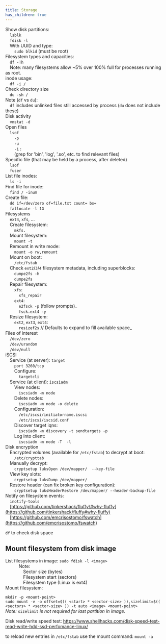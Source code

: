 ```yaml
---
title: Storage
has_children: true
---
```


Show disk partitions:  
  `lsblk`  
  `fdisk -l`  
  With UUID and type:  
   `sudo blkid` \(must be root\)  
 Filesystem types and capacities:  
  `df -Th`  
  Note: many filesystems allow ~5% over 100% full for processes running as root.  
 inode usage:  
  `df -i /`  
 Check directory size  
  `du -sh /`  
 Note \(`df` vs `du`\):  
  `df` includes unlinked files still accessed by process \(`du` does not include these\)  
 Disk activity  
  `vmstat -d`  
 Open files  
  `lsof`  
   `-p`   
   `-u`   
   `-i` :  
   \(grep for 'bin', 'log', '.so', etc. to find relevant files\)  
 Specific file \(that may be held by a process, after deleted\)  
  `lsof`   
  `fuser`   
 List file inodes:  
  `ls -i`   
 Find file for inode:  
  `find / -inum`   
 Create file:  
  `dd if=/dev/zero of=file.txt count= bs=`  
  `fallocate -l 1G`   
 Filesystems  
  `ext4`, `xfs`, ...  
  Create filesystem:  
   `mkfs.`   
  Mount filesystem:  
   `mount -t`     
  Remount in write mode:  
   `mount -o rw,remount`   
  Mount on boot:  
   `/etc/fstab`  
  Check `ext2`/`3`/`4` filesystem metadata, including superblocks:  
   `dumpe2fs -h`   
   `dumpe2fs`   
  Repair filesystem:  
   `xfs`:  
    `xfs_repair`   
   `ext4`:  
    `e2fsck -p`  \(follow prompts\)_  
    `fsck.ext4 -y`   
  Resize filesystem:  
   `ext2`, `ext3`, `ext4`:  
    `resizef2s`  // Defaults to expand to fill available space_  
 Files of interest  
  `/dev/zero`  
  `/dev/urandom`  
  `/dev/null`  
 iSCSI  
  Service \(at server\): `target`  
   `port 3260/tcp`  
   Configure:  
    `targetcli`  
  Service \(at client\): `iscsiadm`  
   View nodes:  
    `iscsiadm -m node`  
   Delete nodes:  
    `iscsiadm -m node -o delete`  
   Configuration:  
    `/etc/iscsi/initiatorname.iscsi`  
    `/etc/iscsi/iscsid.conf`  
   Discover target iqns:  
    `iscsiadm -m discovery -t sendtargets -p`   
   Log into client:  
    `iscsiadm -m node -T  -l`  
 Disk encryption  
  Encrypted volumes \(available for `/etc/fstab`\) to decrypt at boot:  
   `/etc/crypttab`  
  Manually decrypt:  
   `cryptsetup luksOpen /dev/mapper/  --key-file`   
  View key slots:  
   `cryptsetup luksDump /dev/mapper/`  
  Restore header \(can fix broken key configuration\):  
   `cryptsetup luksHeaderRestore /dev/mapper/ --header-backup-file`  
 Notify on filesystem events:  
  `inotify-tools`  
  [https://github.com/tinkershack/fluffy\#why-fluffy](https://github.com/tinkershack/fluffy#why-fluffy)  
  [https://github.com/emcrisostomo/fswatch](https://github.com/emcrisostomo/fswatch)

`df` to check disk space

## Mount filesystem from disk image

 List filesystems in image: `sudo fdisk -l <image>`  
    Note:  
     Sector size \(bytes\)  
     Filesystem start \(sectors\)  
     Filesystem type \(Linux is ext4\)  
Mount filesystem:

`mkdir -p <mount-point>`  
`sudo mount -v -o offset=$(( <start> * <sector-size> )),sizelimit=$(( <sectors> * <sector-size> )) -t auto <image> <mount-point>`   
 _Note:_ `sizelimit` _is not required for last partition in image._

Disk read/write speed test:
	https://www.shellhacks.com/disk-speed-test-read-write-hdd-ssd-perfomance-linux/

to reload new entries in `/etc/fstab` use the mount command: `mount -a`
